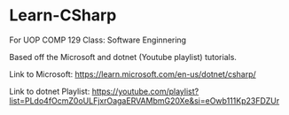 # Learn-CSharp

For UOP COMP 129 Class: Software Enginnering

Based off the Microsoft and dotnet (Youtube playlist) tutorials.

Link to Microsoft: https://learn.microsoft.com/en-us/dotnet/csharp/

Link to dotnet Playlist: https://youtube.com/playlist?list=PLdo4fOcmZ0oULFjxrOagaERVAMbmG20Xe&si=eOwb111Kp23FDZUr

